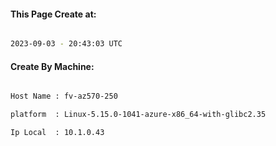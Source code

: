 
   
#### This Page Create at:

```bash

2023-09-03 - 20:43:03 UTC

```

#### Create By Machine:

```bash

Host Name : fv-az570-250

platform  : Linux-5.15.0-1041-azure-x86_64-with-glibc2.35

Ip Local  : 10.1.0.43

```

